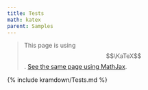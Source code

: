 ```yaml
---
title: Tests
math: katex
parent: Samples
---
```


> This page is using $$\KaTeX$$.
> [See the same page using MathJax](../mathjax3/Tests).

{% include kramdown/Tests.md %}
